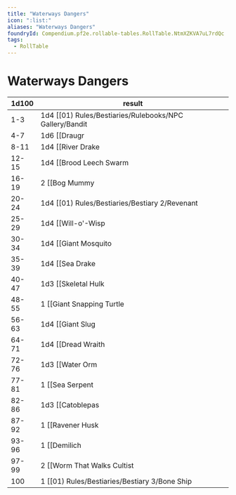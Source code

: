 ```yaml
---
title: "Waterways Dangers"
icon: ":list:"
aliases: "Waterways Dangers"
foundryId: Compendium.pf2e.rollable-tables.RollTable.NtmXZKVA7uL7rdQc
tags:
  - RollTable
---
```


# Waterways Dangers
| 1d100 | result |
|------|--------|
| 1-3 | 1d4 [[01) Rules/Bestiaries/Rulebooks/NPC Gallery/Bandit|Bandits]] (Moderate 2) |
| 4-7 | 1d6 [[Draugr|Draugr]] (Moderate 3) |
| 8-11 | 1d4 [[River Drake|River Drakes]] (Moderate 3) |
| 12-15 | 1d4 [[Brood Leech Swarm|Brood Leech Swarm]] (Moderate 4) |
| 16-19 | 2 [[Bog Mummy|Bog Mummies]] (Moderate 4) |
| 20-24 | 1d4 [[01) Rules/Bestiaries/Bestiary 2/Revenant|Revenants]] (Moderate 5) |
| 25-29 | 1d4 [[Will-o'-Wisp|Will-o'-Wisp]] (Moderate 5) |
| 30-34 | 1d4 [[Giant Mosquito|Giant Mosquito]] (Moderate 6) |
| 35-39 | 1d4 [[Sea Drake|Sea Drakes]] (Moderate 6) |
| 40-47 | 1d3 [[Skeletal Hulk|Skeletal Hulks]] (Moderate 7) |
| 48-55 | 1 [[Giant Snapping Turtle|Giant Snapping Turtle]] (Moderate 7) |
| 56-63 | 1d4 [[Giant Slug|Giant Slugs]] (Moderate 8) |
| 64-71 | 1d4 [[Dread Wraith|Dread Wraiths]] (Moderate 8) |
| 72-76 | 1d3 [[Water Orm|Water Orms]] (Moderate 9) |
| 77-81 | 1 [[Sea Serpent|Sea Serpent]] (Moderate 10) |
| 82-86 | 1d3 [[Catoblepas|Catoblepas]] (Moderate 11) |
| 87-92 | 1 [[Ravener Husk|Ravener Husk]] (Moderate 12) |
| 93-96 | 1 [[Demilich|Demilich]] (Moderate 13) |
| 97-99 | 2 [[Worm That Walks Cultist|Worm That Walks Cultist]] (Moderate 14) |
| 100 | 1 [[01) Rules/Bestiaries/Bestiary 3/Bone Ship|Bone Ship]] (Moderate 16) |
